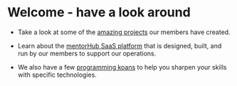 # Welcome - have a look around

- Take a look at some of the [amazing projects](https://github.com/orgs/agile-learning-institute/repositories?q=member-&type=all) our members have created.

- Learn about the [mentorHub SaaS platform](https://github.com/orgs/agile-learning-institute/repositories?q=mentorHub-&type=all) that is designed, built, and run by our members to support our operations.

- We also have a few [programming koans](https://github.com/orgs/agile-learning-institute/repositories?q=koan-&type=all) to help you sharpen your skills with specific technologies.
